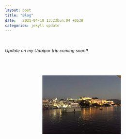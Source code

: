 ```yaml
---
layout: post
title: "Blog"
date:   2021-04-18 13:23bun:04 +0530
categories: jekyll update
---
```

<p style="margin-top:50px;"> <i>Update on my Udaipur trip coming soon!!</i> </p>
<center><img src="pichola.jpg" style="margin-top:60px;" /></center>